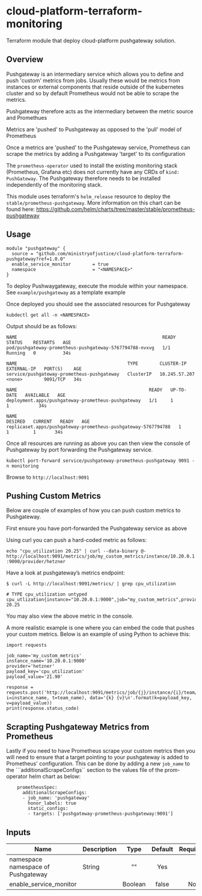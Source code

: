 # cloud-platform-terraform-monitoring

Terraform module that deploy cloud-platform pushgateway solution.

## Overview

Pushgateway is an intermediary service which allows you to define and push 'custom' metrics from jobs. Usually these would be metrics from instances or external components
that reside outside of the kubernetes cluster and so by default Prometheus would not be able to scrape the metrics. 

Pushgateway therefore acts as the intermediary between the metric source and Promethues

Metrics are 'pushed' to Pushgateway as opposed to the 'pull' model of Prometheus

Once a metrics are 'pushed' to the Pushgateway service, Prometheus can scrape the metrics by adding a Pushgateway 'target' to its configuration

The ```prometheus-operator``` used to install the existing monitoring stack (Prometheus, Grafana etc) does not currently have any CRDs of ```kind: PushGateway```.
The Pushgateway therefore needs to be installed independently of the monitoring stack.

This module uses terraform's ```helm_release``` resource to deploy the ```stable/prometheus-pushgateway```. More information on this chart can be found here:
https://github.com/helm/charts/tree/master/stable/prometheus-pushgateway


## Usage

```hcl
module "pushgateway" {
  source = "github.com/ministryofjustice/cloud-platform-terraform-pushgateway?ref=1.0.0"
  enable_service_monitor        = true
  namespace                     = "<NAMESPACE>"
}
```

To deploy Pushwaygateway, execute the module within your namespace. See ```example/pushgateway``` as a template example

Once deployed you should see the associated resources for Pushgateway 

```kubdectl get all -n <NAMESPACE>```

Output should be as follows:

```
NAME                                                      READY   STATUS    RESTARTS   AGE
pod/pushgateway-prometheus-pushgateway-5767794788-nvxvg   1/1     Running   0          34s

NAME                                         TYPE        CLUSTER-IP      EXTERNAL-IP   PORT(S)    AGE
service/pushgateway-prometheus-pushgateway   ClusterIP   10.245.57.207   <none>        9091/TCP   34s

NAME                                                 READY   UP-TO-DATE   AVAILABLE   AGE
deployment.apps/pushgateway-prometheus-pushgateway   1/1     1            1           34s

NAME                                                            DESIRED   CURRENT   READY   AGE
replicaset.apps/pushgateway-prometheus-pushgateway-5767794788   1         1         1       34s 
```

Once all resources are running as above you can then view the console of Pushgateway by port forwarding the Pushgateway service.

``` kubectl port-forward service/pushgateway-prometheus-pushgateway 9091 -n monitoring ```

Browse to ```http://localhost:9091```

## Pushing Custom Metrics

Below are couple of examples of how you can push custom metrics to Pushgateway. 

First ensure you have port-forwarded the Pushgateway service as above 

Using curl you can push a hard-coded metric as follows:

```echo "cpu_utilization 20.25" | curl --data-binary @- http://localhost:9091/metrics/job/my_custom_metrics/instance/10.20.0.1:9000/provider/hetzner```

Have a look at pushgateway’s metrics endpoint:

```
$ curl -L http://localhost:9091/metrics/ | grep cpu_utilization

# TYPE cpu_utilization untyped
cpu_utlization{instance="10.20.0.1:9000",job="my_custom_metrics",provider="hetzner"} 20.25
```

You may also view the above metric in the console.

A more realistic example is one where you can embed the code that pushes your custom metrics. Below is an example of using Python to achieve this:

```
import requests

job_name='my_custom_metrics'
instance_name='10.20.0.1:9000'
provider='hetzner'
payload_key='cpu_utilization'
payload_value='21.90'

response = requests.post('http://localhost:9091/metrics/job/{j}/instance/{i}/team/{t}'.format(j=job_name, i=instance_name, t=team_name), data='{k} {v}\n'.format(k=payload_key, v=payload_value))
print(response.status_code)
```

## Scrapting Pushgateway Metrics from Prometheus

Lastly if you need to have Prometheus scrape your custom metrics then you will need to ensure that a target pointing to your pushgateway is added to Prometheus' configuration. This can be done by adding a new ```job_name``` to the ```additionalScrapeConfigs`` section to the values file of the prom-operator helm chart as below:

```
    prometheusSpec:
      additionalScrapeConfigs:
      - job_name: 'pushgateway'
        honor_labels: true
        static_configs:
        - targets: ['pushgateway-prometheus-pushgateway:9091']
```

## Inputs

| Name                         | Description               | Type    | Default | Required |
|------------------------------|---------------------      |:----:   |:-------:|:--------:|
|   namespace                     namespace of Pushgateway | String  |   ""    |     Yes  |
|   enable_service_monitor     |                           | Boolean |   false |     No   |